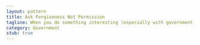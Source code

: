 ```yaml
---
layout: pattern
title: Ask Forgiveness Not Permission
tagline: When you do something interesting (especially with government), it's sometimes better to act first and get permission later.
category: Government
stub: true
---
```

